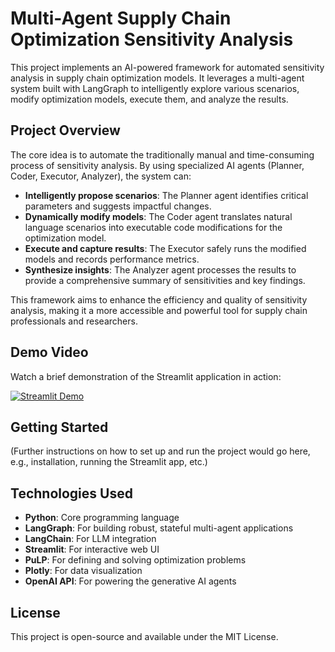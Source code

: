 # Multi-Agent Supply Chain Optimization Sensitivity Analysis

This project implements an AI-powered framework for automated sensitivity analysis in supply chain optimization models. It leverages a multi-agent system built with LangGraph to intelligently explore various scenarios, modify optimization models, execute them, and analyze the results.

## Project Overview

The core idea is to automate the traditionally manual and time-consuming process of sensitivity analysis. By using specialized AI agents (Planner, Coder, Executor, Analyzer), the system can:

-   **Intelligently propose scenarios**: The Planner agent identifies critical parameters and suggests impactful changes.
-   **Dynamically modify models**: The Coder agent translates natural language scenarios into executable code modifications for the optimization model.
-   **Execute and capture results**: The Executor safely runs the modified models and records performance metrics.
-   **Synthesize insights**: The Analyzer agent processes the results to provide a comprehensive summary of sensitivities and key findings.

This framework aims to enhance the efficiency and quality of sensitivity analysis, making it a more accessible and powerful tool for supply chain professionals and researchers.

## Demo Video

Watch a brief demonstration of the Streamlit application in action:


[![Streamlit Demo](./media/app_demo.png)](./media/app_demonstration.mp4)

## Getting Started

(Further instructions on how to set up and run the project would go here, e.g., installation, running the Streamlit app, etc.)

## Technologies Used

-   **Python**: Core programming language
-   **LangGraph**: For building robust, stateful multi-agent applications
-   **LangChain**: For LLM integration
-   **Streamlit**: For interactive web UI
-   **PuLP**: For defining and solving optimization problems
-   **Plotly**: For data visualization
-   **OpenAI API**: For powering the generative AI agents

## License

This project is open-source and available under the MIT License.
